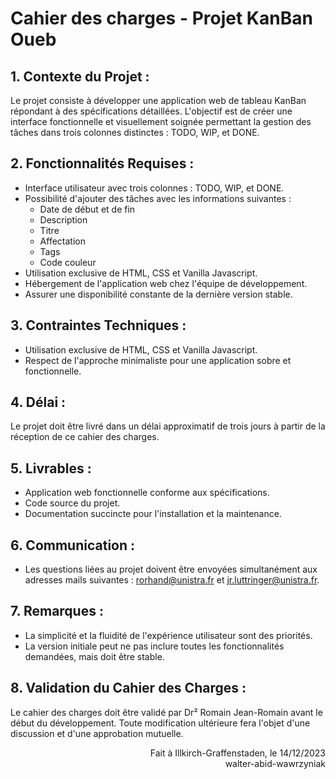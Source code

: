 # Cahier des charges - Projet KanBan Oueb

## 1. Contexte du Projet : 

Le projet consiste à développer une application web de tableau KanBan répondant à des spécifications détaillées. L'objectif est de créer une interface fonctionnelle et visuellement soignée permettant la gestion des tâches dans trois colonnes distinctes : TODO, WIP, et DONE.

## 2. Fonctionnalités Requises :
* Interface utilisateur avec trois colonnes : TODO, WIP, et DONE.
* Possibilité d'ajouter des tâches avec les informations suivantes :
  * Date de début et de fin
  * Description
  * Titre
  * Affectation
  * Tags
  * Code couleur
* Utilisation exclusive de HTML, CSS et Vanilla Javascript.
* Hébergement de l'application web chez l'équipe de développement.
* Assurer une disponibilité constante de la dernière version stable.

## 3. Contraintes Techniques :

* Utilisation exclusive de HTML, CSS et Vanilla Javascript.
* Respect de l'approche minimaliste pour une application sobre et fonctionnelle.
  
## 4. Délai : 

Le projet doit être livré dans un délai approximatif de trois jours à partir de la réception de ce cahier des charges.

## 5. Livrables :

* Application web fonctionnelle conforme aux spécifications.
* Code source du projet.
* Documentation succincte pour l'installation et la maintenance.

## 6. Communication :

* Les questions liées au projet doivent être envoyées simultanément aux adresses mails suivantes : rorhand@unistra.fr et jr.luttringer@unistra.fr.

## 7. Remarques :

* La simplicité et la fluidité de l'expérience utilisateur sont des priorités.
* La version initiale peut ne pas inclure toutes les fonctionnalités demandées, mais doit être stable.

## 8. Validation du Cahier des Charges : 

Le cahier des charges doit être validé par Dr² Romain Jean-Romain avant le début du développement. Toute modification ultérieure fera l'objet d'une discussion et d'une approbation mutuelle.

<div style="text-align: right"> Fait à Illkirch-Graffenstaden, le 14/12/2023 </Br>
walter-abid-wawrzyniak
 </div>
